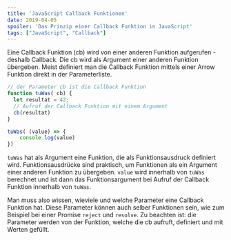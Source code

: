 ```yaml
---
title: 'JavaScript Callback Funktionen'
date: 2019-04-05
spoiler: 'Das Prinzip einer Callback Funktion in JavaScript'
tags: ["JavaScript", "Callback"]
---
```


Eine Callback Funktion (cb) wird von einer anderen Funktion aufgerufen - deshalb Callback. Die cb wird als Argument einer anderen Funktion übergeben. Meist definiert man die Callback Funktion mittels einer Arrow Funktion direkt in der Parameterliste.

```javascript
// der Parameter cb ist die Callback Funktion
function tuWas( cb) {
  let resultat = 42;
  // Aufruf der Callback Funktion mit einem Argument
  cb(resultat)
}

tuWas( (value) => {
    console.log(value)
})

```

`tuWas` hat als Argument eine Funktion, die als Funktionsausdruck definiert wird.
Funktionsausdrücke sind praktisch, um Funktionen als ein Argument einer anderen Funktion zu übergeben.
`value` wird innerhalb von `tuWas` berechnet und ist dann das Funktionsargument bei 
Aufruf der Callback Funktion innerhalb von `tuWas`. 

Man muss also wissen, wieviele und welche Parameter eine Callback Funktion hat. Diese Parameter können auch selber Funktionen sein, wie zum Beispiel bei einer Promise `reject` und `resolve`. Zu beachten ist: die Parameter werden von der Funktion, welche die cb aufruft, definiert und mit Werten gefüllt. 